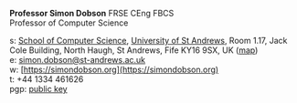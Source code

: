 <!--
.. title: Contact details
.. slug: contact
.. date: 2020-06-17 17:00:38 UTC+01:00
.. tags:
.. category: personal
.. link:
.. description:
.. type: text
-->

**Professor Simon Dobson** FRSE CEng FBCS <br>
Professor of Computer Science

s: [School of Computer Science](https://www.st-andrews.ac.uk/computer-science),
[University of St Andrews](https://www.st-andrews.ac.uk),
Room 1.17, Jack Cole Building, North Haugh, St Andrews, Fife KY16 9SX, UK
([map](http://maps.google.com/maps?f=q&source=s_q&hl=en&geocode=&q=St+Andrews,+Fife+KY16++9SX&sll=56.458032,-2.981972&sspn=0.491711,1.5065&ie=UTF8&hq=&hnear=Saint+Andrews,+Fife+KY16+9SX,+United+Kingdom&ll=56.341448,-2.804775&spn=0.007707,0.023539&t=h&z=16))
<br>
e: [simon.dobson@st-andrews.ac.uk](mailto:simon.dobson@st-andrews.ac.uk) <br>
w: [https://simondobson.org](https://simondobson.org) <br>
t: +44 1334 461626 <br>
pgp: [public key](/identity.pub.txt)
